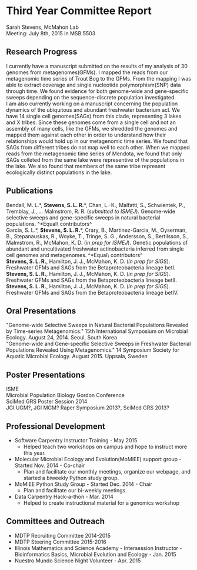 # Third Year Committee Report
Sarah Stevens, McMahon Lab  
Meeting: July 8th, 2015 in MSB 5503

## Research Progress
I currently have a manuscript submitted <!--- add link, reference --> on the results of my analysis of 30 genomes from metagenomes(GFMs).
I mapped the reads from our metagenomic time series of Trout Bog to the GFMs.  From the mapping I was able to extract coverage and single nucleotide polymorphism(SNP) data through time.
We found evidence for both genome-wide and gene-specific sweeps depending on the sequence-discrete population investigated. <!--- more detail? -->  
I am also currently working on a manuscript concerning the population dynamics of the ubiquitous and abundant freshwater bacterium acI.  We have 14 single cell genomes(SAGs) from this clade, representing 3 lakes and X tribes.  Since these genomes come from a single cell and not an assembly of many cells, like the GFMs, we shredded the genomes and mapped them against each other in order to understand how their relationships would hold up in our metagenomic time series.  We found that SAGs from different tribes do not map well to each other.  When we mapped reads from the metagenomic time series of Mendota, we found that only SAGs colleted from the same lake were representive of the populations in the lake.  We also found that members of the same tribe represent ecologically distinct populations in the lake.  <!--- Something about the gene patterns through time and coverage differences -->  
<!--- Section on the LD12's and population expansion etc. -->

## Publications
Bendall, M. L.\*, **Stevens, S. L. R.**\*, Chan, L.-K., Malfatti, S., Schwientek, P., Tremblay, J., … Malmstrom, R. R. (_submitted to ISMEJ_). Genome-wide selective sweeps and gene-specific sweeps in natural bacterial populations. ^\*Equal\ contributors^  
Garcia, S. L.\*, **Stevens, S. L. R.**\*, Crary, B., Martinez-Garcia, M., Oyserman, B., Stepanauskas, R., Woyke, T., Tringe, S. G., Andersson, S., Bertilsson, S., Malmstrom, R.,  McMahon, K. D. (_in prep for ISMEJ_). Genetic populations of abundant and uncultivated freshwater actinobacteria inferred from single cell genomes and metagenomes. ^\*Equal\ contributors^  
**Stevens, S. L. R.**, Hamilton, J. J., McMahon, K. D. (_in prep for SIGS_). Freshwater GFMs and SAGs from the Betaproteobacteria lineage betI.  
**Stevens, S. L. R.**, Hamilton, J. J., McMahon, K. D. (_in prep for SIGS_). Freshwater GFMs and SAGs from the Betaproteobacteria lineage betII.  
**Stevens, S. L. R.**, Hamilton, J. J., McMahon, K. D. (_in prep for SIGS_). Freshwater GFMs and SAGs from the Betaproteobacteria lineage betIV.  

## Oral Presentations
"Genome-wide Selective Sweeps in Natural Bacterial Populations Revealed by Time-series Metagenomics." 15th International Symposium on Microbial Ecology. August 24, 2014. Seoul, South Korea  
"Genome-wide and Gene-specific Selective Sweeps in Freshwater Bacterial Populations Revealed Using Metagenomics." 14 Symposium Society for Aquatic Microbial Ecology. August 2015. Uppsala, Sweden

## Poster Presentations
ISME  
Microbial Population Biology Gordon Conference  
SciMed GRS Poster Session 2014  
JGI UGM?, JGI MGM? Raper Symposium 2013?, SciMed GRS 2013?  

## Professional Development
* Software Carpentry Instructor Training - May 2015
    + Helped teach two workshops on campus and hope to instruct more this year.
* Molecular Microbial Ecology and Evolution(MoMiEE) support group - Started Nov. 2014 - Co-chair
    + Plan and facilitate our monthly meetings, organize our webpage, and started a biweekly Python study group.
* MoMiEE Python Study Group - Started Dec. 2014 - Chair
    + Plan and facilitate our bi-weekly meetings.
* Data Carpentry Hack-a-thon - Mar. 2014
    + Helped to create instructional material for a genomics workshop

## Committees and Outreach
+ MDTP Recruiting Committee 2014-2015
+ MDTP Steering Committee 2015-2016
+ Illinois Mathematics and Science Academy - Intersession Instructor - Bioinformatics Basics, Microbial Evolution and Ecology - Jan. 2015
+ Nuestro Mundo Science Night Volunteer - Apr. 2015
